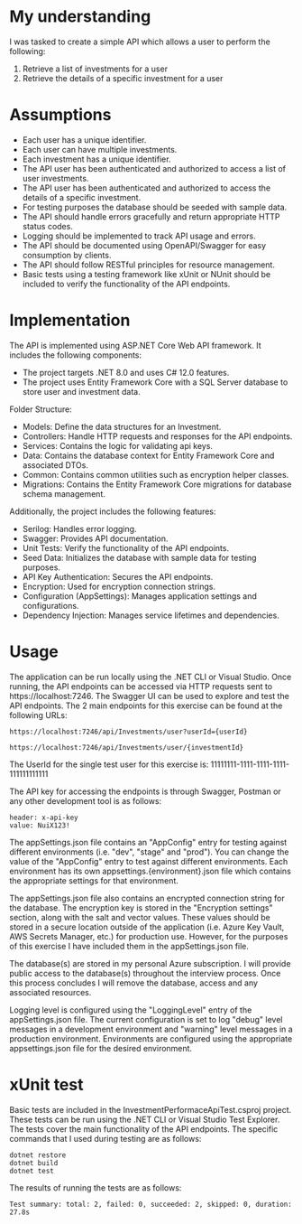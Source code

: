 # My understanding
I was tasked to create a simple API which allows a user to perform the following:

1. Retrieve a list of investments for a user
2. Retrieve the details of a specific investment for a user

# Assumptions
- Each user  has a unique identifier.
- Each user can have multiple investments.
- Each investment has a unique identifier.
- The API user has been authenticated and authorized to access a list of user investments.
- The API user has been authenticated and authorized to access the details of a specific investment.
- For testing purposes the database should be seeded with sample data.
- The API should handle errors gracefully and return appropriate HTTP status codes.
- Logging should be implemented to track API usage and errors.
- The API should be documented using OpenAPI/Swagger for easy consumption by clients.
- The API should follow RESTful principles for resource management.
- Basic tests using a testing framework like xUnit or NUnit should be included to verify the functionality of the API endpoints.

# Implementation
The API is implemented using ASP.NET Core Web API framework. It includes the following components:
- The project targets .NET 8.0 and uses C# 12.0 features.
- The project uses Entity Framework Core with a SQL Server database to store user and investment data.

Folder Structure:
- Models: Define the data structures for an Investment.
- Controllers: Handle HTTP requests and responses for the API endpoints.
- Services: Contains the logic for validating api keys.
- Data: Contains the database context for Entity Framework Core and associated DTOs.
- Common: Contains common utilities such as encryption helper classes.
- Migrations: Contains the Entity Framework Core migrations for database schema management.

Additionally, the project includes the following features:
- Serilog: Handles error logging.
- Swagger: Provides API documentation.
- Unit Tests: Verify the functionality of the API endpoints.
- Seed Data: Initializes the database with sample data for testing purposes.
- API Key Authentication: Secures the API endpoints.
- Encryption: Used for encryption connection strings.
- Configuration (AppSettings): Manages application settings and configurations.
- Dependency Injection: Manages service lifetimes and dependencies.

# Usage

The application can be run locally using the .NET CLI or Visual Studio. Once running, the API endpoints can be accessed via HTTP requests sent to https://localhost:7246. The Swagger UI can be used to explore and test the API endpoints.  The 2 main endpoints for this exercise can be found at the following URLs:

	https://localhost:7246/api/Investments/user?userId={userId}

	https://localhost:7246/api/Investments/user/{investmentId}

The UserId for the single test user for this exercise is: 11111111-1111-1111-1111-111111111111

The API key for accessing the endpoints is through Swagger, Postman or any other development tool is as follows:

	header: x-api-key
	value: NuiX123!

The appSettings.json file contains an "AppConfig" entry for testing against different environments (i.e. "dev", "stage" and "prod").  You can change the value of the "AppConfig" entry to test against different environments.  Each environment has its own appsettings.{environment}.json file which contains the appropriate settings for that environment.

The appSettings.json file also contains an encrypted connection string for the database. The encryption key is stored in the "Encryption settings" section, along with the salt and vector values.  These values should be stored in a secure location outside of the application (i.e. Azure Key Vault, AWS Secrets Manager, etc.) for production use.  However, for the purposes of this exercise I have included them in the appSettings.json file.

The database(s) are stored in my personal Azure subscription.  I will provide public access to the database(s) throughout the interview process.  Once this process concludes I will remove the database, access and any associated resources.

Logging level is configured using the "LoggingLevel" entry of the appSettings.json file.  The current configuration is set to log "debug" level messages in a development environment and "warning" level messages in a production environment.  Environments are configured using the appropriate appsettings.json file for the desired environment.

# xUnit test

Basic tests are included in the InvestmentPerformaceApiTest.csproj project.  These tests can be run using the .NET CLI or Visual Studio Test Explorer.  The tests cover the main functionality of the API endpoints.  The specific commands that I used during testing are as follows:

	dotnet restore
	dotnet build
	dotnet test

The results of running the tests are as follows:

	Test summary: total: 2, failed: 0, succeeded: 2, skipped: 0, duration: 27.8s